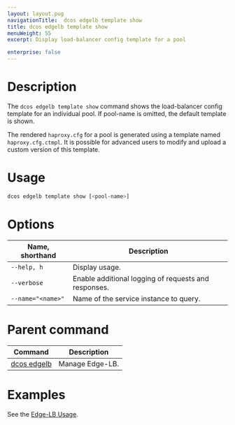 ```yaml
---
layout: layout.pug
navigationTitle:  dcos edgelb template show
title: dcos edgelb template show
menuWeight: 55
excerpt: Display load-balancer config template for a pool

enterprise: false
---
```



# Description
The `dcos edgelb template show` command shows the load-balancer config template for an individual pool. If pool-name is omitted, the default template is shown.

The rendered `haproxy.cfg` for a pool is generated using a template named `haproxy.cfg.ctmpl`. It is possible for advanced users to modify and upload a custom version of this template.

# Usage

```bash
dcos edgelb template show [<pool-name>]
```

# Options

| Name, shorthand | Description |
|---------|-------------|
| `--help, h`   | Display usage. |
| `--verbose`   | Enable additional logging of requests and responses. |
| `--name="<name>"`   | Name of the service instance to query. |

# Parent command

| Command | Description |
|---------|-------------|
| [dcos edgelb](/services/edge-lb/1.1/cli-reference/) |  Manage Edge-LB. |

# Examples

See the [Edge-LB Usage](/services/edge-lb/1.1/usage/).
